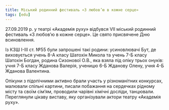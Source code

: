 ```yaml
---
title: Міський родинний фестиваль «З любов’ю в кожне серце»
tags: [edu]
---
```


27.09.2019 р. у театрі «Академія руху» відбувся VII міський родинний фестиваль «З любов’ю в кожне серце». Це свято присвячене Дню всиновлення.

Із КЗШ І-ІІІ ст. №55 були запрошені такі родини: усиновлювачі Бут, де виховується учень 8-А класу Шатохін Микола та учень 7-Б класу Шатохін Богдан, родина Сизонової О.В., яка взяла під опіку трьох онуків: учня 7-Б класу Жданова Валерія, ученицю 6-Б Жданову Олену, учня 4-Б Жданова Валентина.

Опікуни з підопічними активно брали участь у різноманітних конкурсах, малювали спільні картини, писали побажання на сердечках рідному місту та своїм сім’ям, проводили чарівні хімічні досліди, танцювали. Переглянули цікаву виставу, яку організували актори театру «Академія руху».

<slideshow></slideshow>
